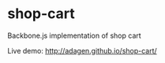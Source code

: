 shop-cart
=========

Backbone.js implementation of shop cart

Live demo: http://adagen.github.io/shop-cart/
